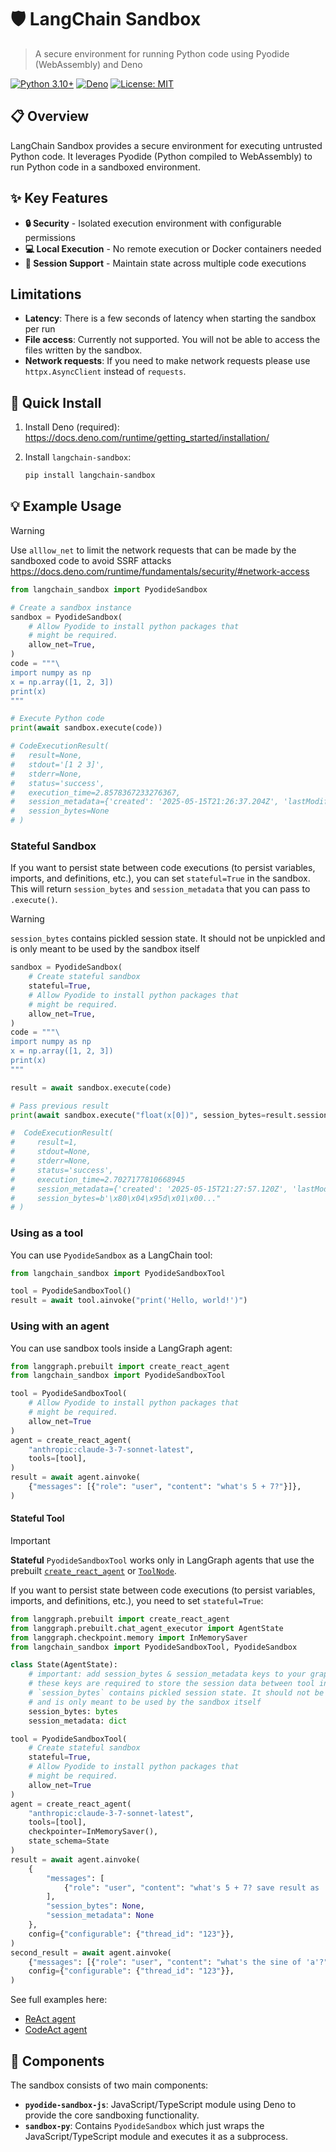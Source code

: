 # 🛡️ LangChain Sandbox

> A secure environment for running Python code using Pyodide (WebAssembly) and Deno

[![Python 3.10+](https://img.shields.io/badge/Python-3.10+-blue.svg)](https://www.python.org/downloads/)
[![Deno](https://img.shields.io/badge/Deno-Required-green.svg)](https://deno.land/)
[![License: MIT](https://img.shields.io/badge/License-MIT-yellow.svg)](https://opensource.org/licenses/MIT)

## 📋 Overview

LangChain Sandbox provides a secure environment for executing untrusted Python code. It leverages Pyodide (Python compiled to WebAssembly) to run Python code in a sandboxed environment.

## ✨ Key Features

- **🔒 Security** - Isolated execution environment with configurable permissions
- **💻 Local Execution** - No remote execution or Docker containers needed
- **🔄 Session Support** - Maintain state across multiple code executions

## Limitations

- **Latency**: There is a few seconds of latency when starting the sandbox per run
- **File access**: Currently not supported. You will not be able to access the files written by the sandbox.
- **Network requests**: If you need to make network requests please use `httpx.AsyncClient` instead of `requests`.

## 🚀 Quick Install

1. Install Deno (required): https://docs.deno.com/runtime/getting_started/installation/

2. Install `langchain-sandbox`:
    
    ```bash
    pip install langchain-sandbox
    ```

## 💡 Example Usage


> [!warning]
> Use `alllow_net` to limit the network requests that can be made by the sandboxed code to avoid SSRF attacks
> https://docs.deno.com/runtime/fundamentals/security/#network-access

```python
from langchain_sandbox import PyodideSandbox

# Create a sandbox instance
sandbox = PyodideSandbox(
    # Allow Pyodide to install python packages that
    # might be required.
    allow_net=True,
)
code = """\
import numpy as np
x = np.array([1, 2, 3])
print(x)
"""

# Execute Python code
print(await sandbox.execute(code))

# CodeExecutionResult(
#   result=None, 
#   stdout='[1 2 3]', 
#   stderr=None, 
#   status='success', 
#   execution_time=2.8578367233276367,
#   session_metadata={'created': '2025-05-15T21:26:37.204Z', 'lastModified': '2025-05-15T21:26:37.831Z', 'packages': ['numpy']},
#   session_bytes=None
# )
```

### Stateful Sandbox

If you want to persist state between code executions (to persist variables, imports,
and definitions, etc.), you can set `stateful=True` in the sandbox. This will return
`session_bytes` and `session_metadata` that you can pass to `.execute()`.

> [!warning]
> `session_bytes` contains pickled session state. It should not be unpickled
> and is only meant to be used by the sandbox itself

```python
sandbox = PyodideSandbox(
    # Create stateful sandbox
    stateful=True,
    # Allow Pyodide to install python packages that
    # might be required.
    allow_net=True,
)
code = """\
import numpy as np
x = np.array([1, 2, 3])
print(x)
"""

result = await sandbox.execute(code)

# Pass previous result
print(await sandbox.execute("float(x[0])", session_bytes=result.session_bytes, session_metadata=result.session_metadata))

#  CodeExecutionResult(
#     result=1, 
#     stdout=None, 
#     stderr=None, 
#     status='success', 
#     execution_time=2.7027177810668945
#     session_metadata={'created': '2025-05-15T21:27:57.120Z', 'lastModified': '2025-05-15T21:28:00.061Z', 'packages': ['numpy', 'dill']},
#     session_bytes=b'\x80\x04\x95d\x01\x00..."
# )
```

### Using as a tool

You can use `PyodideSandbox` as a LangChain tool:

```python
from langchain_sandbox import PyodideSandboxTool

tool = PyodideSandboxTool()
result = await tool.ainvoke("print('Hello, world!')")
```

### Using with an agent

You can use sandbox tools inside a LangGraph agent:

```python
from langgraph.prebuilt import create_react_agent
from langchain_sandbox import PyodideSandboxTool

tool = PyodideSandboxTool(
    # Allow Pyodide to install python packages that
    # might be required.
    allow_net=True
)
agent = create_react_agent(
    "anthropic:claude-3-7-sonnet-latest",
    tools=[tool],
)
result = await agent.ainvoke(
    {"messages": [{"role": "user", "content": "what's 5 + 7?"}]},
)
```

#### Stateful Tool

> [!important]
> **Stateful** `PyodideSandboxTool` works only in LangGraph agents that use the prebuilt [`create_react_agent`](https://langchain-ai.github.io/langgraph/reference/agents/#langgraph.prebuilt.chat_agent_executor.create_react_agent) or [`ToolNode`](https://langchain-ai.github.io/langgraph/reference/agents/#langgraph.prebuilt.tool_node.ToolNode).

If you want to persist state between code executions (to persist variables, imports,
and definitions, etc.), you need to set `stateful=True`:

```python
from langgraph.prebuilt import create_react_agent
from langgraph.prebuilt.chat_agent_executor import AgentState
from langgraph.checkpoint.memory import InMemorySaver
from langchain_sandbox import PyodideSandboxTool, PyodideSandbox

class State(AgentState):
    # important: add session_bytes & session_metadata keys to your graph state schema - 
    # these keys are required to store the session data between tool invocations.
    # `session_bytes` contains pickled session state. It should not be unpickled
    # and is only meant to be used by the sandbox itself
    session_bytes: bytes
    session_metadata: dict

tool = PyodideSandboxTool(
    # Create stateful sandbox
    stateful=True,
    # Allow Pyodide to install python packages that
    # might be required.
    allow_net=True
)
agent = create_react_agent(
    "anthropic:claude-3-7-sonnet-latest",
    tools=[tool],
    checkpointer=InMemorySaver(),
    state_schema=State
)
result = await agent.ainvoke(
    {
        "messages": [
            {"role": "user", "content": "what's 5 + 7? save result as 'a'"}
        ],
        "session_bytes": None,
        "session_metadata": None
    },
    config={"configurable": {"thread_id": "123"}},
)
second_result = await agent.ainvoke(
    {"messages": [{"role": "user", "content": "what's the sine of 'a'?"}]},
    config={"configurable": {"thread_id": "123"}},
)
```



See full examples here:

* [ReAct agent](examples/react_agent.py)
* [CodeAct agent](examples/codeact_agent.py)

## 🧩 Components

The sandbox consists of two main components:

- **`pyodide-sandbox-js`**: JavaScript/TypeScript module using Deno to provide the core sandboxing functionality.
- **`sandbox-py`**: Contains `PyodideSandbox` which just wraps the JavaScript/TypeScript module and executes it as a subprocess.
